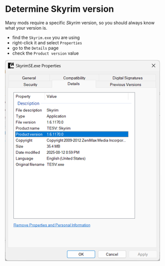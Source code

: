 # Determine Skyrim version

Many mods require a specific *Skyrim* version, so you should always know what your version is.

* find the `Skyrim.exe` you are using
* right-click it and select `Properties`
* go to the `Details` page
* check the `Product version` value

![skyrim version](images/skyrim_version.png)